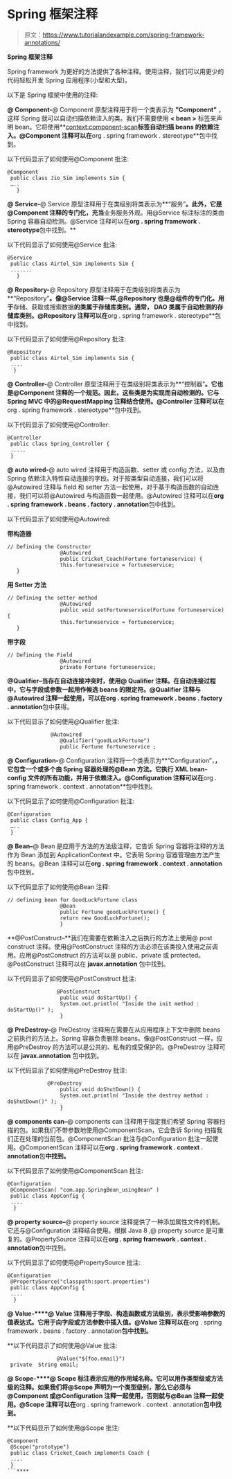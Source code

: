 # Spring 框架注释

> 原文：<https://www.tutorialandexample.com/spring-framework-annotations/>

**Spring 框架注释**

Spring framework 为更好的方法提供了各种注释。使用注释，我们可以用更少的代码轻松开发 Spring 应用程序(小型和大型)。

以下是 Spring 框架中使用的注释:

**@ Component-**@ Component 原型注释用于将一个类表示为 **"Component"** ，这样 Spring 就可以自动扫描依赖注入的类。我们不需要使用 **< bean >** 标签来声明 bean。它将使用**<context:component-scan>**标签自动扫描 beans 的依赖注入。@Component 注释可以在**org . spring framework . stereotype**包中找到。

以下代码显示了如何使用@Component 批注:

```
@Component
 public class Jio_Sim implements Sim {
 …..
   } 
```

**@ Service-**@ Service 原型注释用于在类级别将类表示为**“服务”**。此外，它是@Component 注释的专门化，充当**业务服务外观。用@Service 标注标注的类由 Spring 容器自动检测。@Service 注释可以在**org . spring framework . stereotype**包中找到。**

以下代码显示了如何使用@Service 批注:

```
@Service
 public class Airtel_Sim implements Sim {
 .......
   } 
```

**@ Repository-**@ Repository 原型注释用于在类级别将类表示为**“Repository”**。像@Service 注释一样,@Repository 也是@组件的专门化。用于**存储、获取或搜索数据**的类属于存储库类别。通常， **DAO** 类属于自动检测的存储库类别。@Repository 注释可以在**org . spring framework . stereotype**包中找到。

以下代码显示了如何使用@Repository 批注:

```
@Repository
 public class Airtel_Sim implements Sim {
 ....
  } 
```

**@ Controller-**@ Controller 原型注释用于在类级别将类表示为**“控制器”**。它也是@Component 注释的一个规范。因此，这些类是为实现而自动检测的。它与 Spring MVC 中的@RequestMapping 注释结合使用。@Controller 注释可以在**org . spring framework . stereotype**包中找到。

以下代码显示了如何使用@Controller:

```
@Controller
 public class Spring_Controller {
 .....
 }  
```

**@ auto wired-**@ auto wired 注释用于构造函数、setter 或 config 方法，以及由 Spring 依赖注入特性自动连接的字段。对于按类型自动连接，我们可以将@Autowired 注释与 field 和 setter 方法一起使用，对于基于构造函数的自动连接，我们可以将@Autowired 与构造函数一起使用。@Autowired 注释可以在**org . spring framework . beans . factory . annotation**包中找到。

以下代码显示了如何使用@Autowired:

**带构造器**

```
// Defining the Constructor
                 @Autowired
                 public Cricket_Coach(Fortune fortuneservice) {
                 this.fortuneservice = fortuneservice;
   } 
```

**用 Setter 方法**

```
// Defining the setter method
                 @Autowired
                 public void setFortuneservice(Fortune fortuneservice) {
                 this.fortuneservice = fortuneservice;
   } 
```

**带字段**

```
// Defining the Field
                 @Autowired
                 private Fortune fortuneservice; 
```

**@Qualifier–**当存在自动连接冲突时，使用@ Qualifier 注释。在自动连接过程中，它与字段或参数一起用作候选 beans 的限定符。@Qualifier 注释与@Autowired 注释一起使用，可以在**org . spring framework . beans . factory . annotation**包中获得。

以下代码显示了如何使用@Qualifier 批注:

```
              @Autowired
                 @Qualifier("goodLuckFortune")
                 public Fortune fortuneservice ; 
```

**@ Configuration-**@ Configuration 注释将一个类表示为**“Configuration”，**，它包含一个或多个由 Spring 容器处理的@Bean 方法。它执行 XML bean-config 文件的所有功能，并用于依赖注入。@Configuration 注释可以在**org . spring framework . context . annotation**包中找到。

以下代码显示了如何使用@Configuration 批注:

```
@Configuration
 public class Config_App {
 …..
 } 
```

**@ Bean–**@ Bean 是应用于方法的方法级注释，它告诉 Spring 容器将注释的方法作为 Bean 添加到 ApplicationContext 中。它表明 Spring 容器管理由方法产生的 beans。@Bean 注释可以在**org . spring framework . context . annotation**包中找到。

以下代码显示了如何使用@Bean 注释:

```
// defining bean for GoodLuckFortune class
                 @Bean
                 public Fortune goodLuckFortune() {
                 return new GoodLuckFortune();
                 } 
```

**@PostConstruct–**我们在需要在依赖注入之后执行的方法上使用@ post construct 注释。使用@PostConstruct 注释的方法必须在该类投入使用之前调用。应用@PostConstruct 的方法可以是 public、private 或 protected。@PostConstruct 注释可以在 **javax.annotation** 包中找到。

以下代码显示了如何使用@PostConstruct 批注:

```
                @PostConstruct
                 public void doStartUp() {
                 System.out.println( "Inside the init method : doStartUp()" );
                 } 
```

**@ PreDestroy–**@ PreDestroy 注释用在需要在从应用程序上下文中删除 beans 之前执行的方法上。Spring 容器负责删除 beans。像@PostConstruct 一样，应用@PreDestroy 的方法可以是公共的、私有的或受保护的。@PreDestroy 注释可以在 **javax.annotation** 包中找到。

以下代码显示了如何使用@PreDestroy 批注:

```
             @PreDestroy
                 public void doShutDown() {
                 System.out.println( "Inside the destroy method : doShutDown()" );
                 } 
```

**@ components can–**@ components can 注释用于指定我们希望 Spring 容器扫描的包。如果我们不带参数地使用@ComponentScan，它会告诉 Spring 扫描我们正在处理的当前包。@ComponentScan 批注与@Configuration 批注一起使用。@ComponentScan 注释可以在**org . spring framework . context . annotation**包**中找到。**

以下代码显示了如何使用@ComponentScan 批注:

```
@Configuration
 @ComponentScan( "com.app.SpringBean_usingBean" )
 public class AppConfig {
 ....
  } 
```

**@ property source–**@ property source 注释提供了一种添加属性文件的机制。它还与@Configuration 注释结合使用。根据 Java 8 ,@ property source 是可重复的。@PropertySource 注释可以在**org . spring framework . context . annotation**包中找到。

以下代码显示了如何使用@PropertySource 批注:

```
@Configuration
 @PropertySource("classpath:sport.properties")
 public class AppConfig {
 ....
  } 
```

**@ Value-****@ Value 注释用于字段、构造函数或方法级别，表示受影响参数的值表达式。它用于向字段或方法参数中插入值。@Value 注释可以在**org . spring framework . beans . factory . annotation**包中找到。**

 **以下代码显示了如何使用@Value 批注:

```
                @Value("${foo.email}")
 private  String email; 
```

**@ Scope-****@ Scope 标注表示应用的作用域名称。它可以用作类型级或方法级的注释。如果我们将@Scope 声明为一个类型级别，那么它必须与@Component 或@Configuration 注释一起使用，否则就与@Bean 注释一起使用。@Scope 注释可以在**org . spring framework . context . annotation**包中找到。**

 **以下代码显示了如何使用@Scope 批注:

```
@Component
 @Scope("prototype")
 public class Cricket_Coach implements Coach {
 ....
 } 
```****